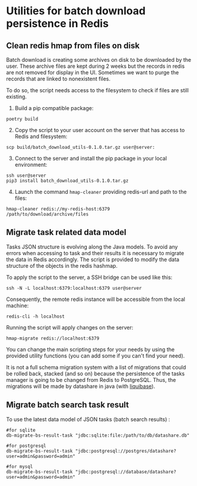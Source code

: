 # Utilities for batch download persistence in Redis

## Clean redis hmap from files on disk

Batch download is creating some archives on disk to be downloaded by the user. These archive files are kept during 2 weeks but the records in redis are not removed for display in the UI. Sometimes we want to purge the records that are linked to nonexistent files.

To do so, the script needs access to the filesystem to check if files are still existing. 

1. Build a pip compatible package:
```shell
poetry build
```
2. Copy the script to your user account on the server that has access to Redis and filesystem:
```shell
scp build/batch_download_utils-0.1.0.tar.gz user@server:
```
3. Connect to the server and install the pip package in your local environment:
```shell
ssh user@server
pip3 install batch_download_utils-0.1.0.tar.gz 
```
4. Launch the command `hmap-cleaner` providing redis-url and path to the files:
```shell
hmap-cleaner redis://my-redis-host:6379 /path/to/download/archive/files
```

## Migrate task related data model 

Tasks JSON structure is evolving along the Java models. To avoid any errors when accessing to task and their results it is necessary to migrate the data in Redis accordingly. The script is provided to modify the data structure of the objects in the redis hashmap.

To apply the script to the server, a SSH bridge can be used like this:
```shell
ssh -N -L localhost:6379:localhost:6379 user@server
```

Consequently, the remote redis instance will be accessible from the local machine:
```shell
redis-cli -h localhost
```

Running the script will apply changes on the server:
```shell
hmap-migrate redis://localhost:6379
```

You can change the main scripting steps for your needs by using the provided utility functions (you can add some if you can't find your need). 

It is not a full schema migration system with a list of migrations that could be rolled back, stacked (and so on) because the persistence of the tasks manager is going to be changed from Redis to PostgreSQL. Thus, the migrations will be made by datashare in java (with [liquibase](https://www.liquibase.com/)).


## Migrate batch search task result 

To use the latest data model of JSON tasks (batch search results) : 

```shell
#for sqlite
db-migrate-bs-result-task "jdbc:sqlite:file:/path/to/db/datashare.db"
```

```shell
#for postgresql
db-migrate-bs-result-task "jdbc:postgresql://postgres/datashare?user=admin&password=admin"
```

```shell
#for mysql
db-migrate-bs-result-task "jdbc:postgresql://database/datashare?user=admin&password=admin"
```